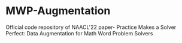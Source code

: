 # MWP-Augmentation
Official code repository of NAACL'22 paper- Practice Makes a Solver Perfect: Data Augmentation for Math Word Problem Solvers
